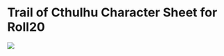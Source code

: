 # Trail of Cthulhu Character Sheet for Roll20

![](https://github.com/Heilemann/roll20-toc-sheet/blob/master/sheet.png?raw=true)
